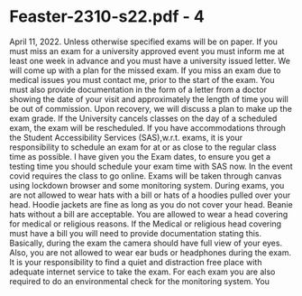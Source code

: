 # Feaster-2310-s22.pdf - 4

April 11, 2022.
Unless otherwise specified exams will be on paper.
If you must miss an exam for a university approved event you must inform me at least one week in
advance and you must have a university issued letter. We will come up with a plan for the missed
exam.
If you miss an exam due to medical issues you must contact me, prior to the start of the exam. You
must also provide documentation in the form of a letter from a doctor showing the date of your visit
and approximately the length of time you will be out of commission. Upon recovery, we will discuss a
plan to make up the exam grade.
If the University cancels classes on the day of a scheduled exam, the exam will be rescheduled.
If you have accommodations through the Student Accessibility Services (SAS),w.r.t. exams, it is your
responsibility to schedule an exam for at or as close to the regular class time as possible. I have given
you the Exam dates, to ensure you get a testing time you should schedule your exam time with SAS
now.
In the event covid requires the class to go online. Exams will be taken through canvas using
lockdown browser and some monitoring system. During exams, you are not allowed to wear hats with
a bill or hats of a hoodies pulled over your head. Hoodie jackets are fine as long as you do not cover
your head. Beanie hats without a bill are acceptable. You are allowed to wear a head covering for
medical or religious reasons. If the Medical or religious head covering must have a bill you will need
to provide documentation stating this. Basically, during the exam the camera should have full view
of your eyes. Also, you are not allowed to wear ear buds or headphones during the exam. It is your
responsibility to find a quiet and distraction free place with adequate internet service to take the exam.
For each exam you are also required to do an environmental check for the monitoring system. You